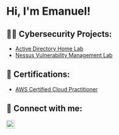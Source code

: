 <h1>Hi, I'm Emanuel! 

<h2>👨‍💻 Cybersecurity Projects:</h2>

- [Active Directory Home Lab](https://github.com/emanuelbogdan23/ActiveDirectory-HomeLab)
- [Nessus Vulnerability Management Lab](https://github.com/emanuelbogdan23/Nessus-VulnerabilityManagement)

<h2>📄 Certifications:</h2>

- [AWS Certified Cloud Practitioner](https://www.credly.com/badges/8737246d-c962-496d-8874-d0dc1e95e7a8/linked_in_profile)


<h2> 🤳 Connect with me:</h2>

[<img align="left" alt="EmanuelBogdanovic | LinkedIn" width="22px" src="https://cdn.jsdelivr.net/npm/simple-icons@v3/icons/linkedin.svg" />][linkedin]

[linkedin]: https://www.linkedin.com/in/emanuel-bogdanovic-4386ba204/
